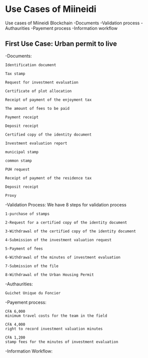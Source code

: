 # Use Cases of Miineidi

Use cases of Miineidi Blockchain
-Documents
-Validation process
-Authaurities
-Payement process
-Information workflow

## First Use Case: Urban permit to live

-Documents:

    Identification document

    Tax stamp

    Request for investment evaluation

    Certificate of plot allocation

    Receipt of payment of the enjoyment tax
    
    The amount of fees to be paid

    Payment receipt

    Deposit receipt

    Certified copy of the identity document

    Investment evaluation report

    municipal stamp

    common stamp

    PUH request

    Receipt of payment of the residence tax

    Deposit receipt

    Proxy

-Validation Process:
We have 8 steps for validation process

    1-purchase of stamps

    2-Request for a certified copy of the identity document

    3-Withdrawal of the certified copy of the identity document

    4-Submission of the investment valuation request

    5-Payment of fees

    6-Withdrawal of the minutes of investment evaluation

    7-Submission of the file

    8-Withdrawal of the Urban Housing Permit

-Authaurities:

    Guichet Unique du Foncier

-Payement process:

    CFA 6,000
    minimum travel costs for the team in the field

    CFA 4,000
    right to record investment valuation minutes

    CFA 1,200
    stamp fees for the minutes of investment evaluation

-Information Workflow:
